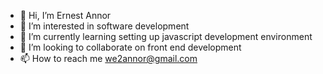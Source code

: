 - 👋 Hi, I’m Ernest Annor
- 👀 I’m interested in software development
- 🌱 I’m currently learning setting up javascript development environment
- 💞️ I’m looking to collaborate on front end development
- 📫 How to reach me we2annor@gmail.com

<!---
we2annor/we2annor is a ✨ special ✨ repository because its `README.md` (this file) appears on your GitHub profile.
You can click the Preview link to take a look at your changes.
--->
